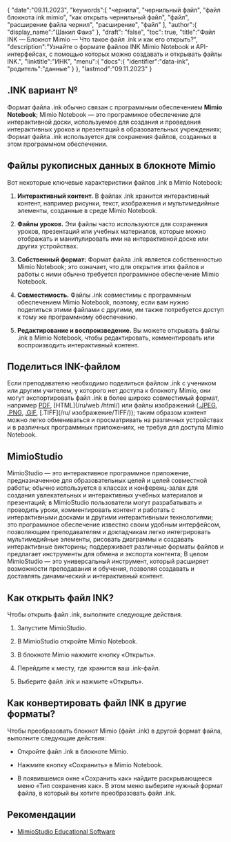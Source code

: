 {
"date":"09.11.2023",
   "keywords":[
"чернила",
"чернильный файл",
"файл блокнота ink mimio",
"как открыть чернильный файл",
"файл",
"расширение файла чернил",
"расширение",
"файл"
],
   "author":{
"display_name":"Шакил Фаиз"
},
"draft": "false",
"toc": true,
"title":"Файл INK — Блокнот Mimio — Что такое файл .ink и как его открыть?",
   "description":"Узнайте о формате файлов INK Mimio Notebook и API-интерфейсах, с помощью которых можно создавать и открывать файлы INK.",
"linktitle":"ИНК",
   "menu":{
      "docs":{
         "identifier":"data-ink",
"родитель":"данные"
}
},
"lastmod":"09.11.2023"
}

## .INK вариант №

Формат файла .ink обычно связан с программным обеспечением **Mimio Notebook**; Mimio Notebook — это программное обеспечение для интерактивной доски, используемое для создания и проведения интерактивных уроков и презентаций в образовательных учреждениях; Формат файла .ink используется для сохранения файлов, созданных в этом программном обеспечении.

## Файлы рукописных данных в блокноте Mimio

Вот некоторые ключевые характеристики файлов .ink в Mimio Notebook:

1. **Интерактивный контент.** В файлах .ink хранится интерактивный контент, например рисунки, текст, изображения и мультимедийные элементы, созданные в среде Mimio Notebook.
    








2. **Файлы уроков.** Эти файлы часто используются для сохранения уроков, презентаций или учебных материалов, которые можно отображать и манипулировать ими на интерактивной доске или других устройствах.
    








3. **Собственный формат:** Формат файла .ink является собственностью Mimio Notebook; это означает, что для открытия этих файлов и работы с ними обычно требуется программное обеспечение Mimio Notebook.
    








4. **Совместимость.** Файлы .ink совместимы с программным обеспечением Mimio Notebook, поэтому, если вам нужно поделиться этими файлами с другими, им также потребуется доступ к тому же программному обеспечению.
    








5. **Редактирование и воспроизведение.** Вы можете открывать файлы .ink в Mimio Notebook, чтобы редактировать, комментировать или воспроизводить интерактивный контент.

## Поделиться INK-файлом

Если преподавателю необходимо поделиться файлом .ink с учеником или другим учителем, у которого нет доступа к блокноту Mimio, они могут экспортировать файл .ink в более широко совместимый формат, например [PDF](/ru/pdf/), [HTML](/ru/web /html/) или файлы изображений ([.JPEG](/ru/image/jpeg/), [.PNG](/ru/image/png/), [.GIF](/ru/image/gif/), [.TIFF](/ru/ изображение/TIFF/)); таким образом контент можно легко обмениваться и просматривать на различных устройствах и в различных программных приложениях, не требуя для доступа Mimio Notebook.

## MimioStudio

MimioStudio — это интерактивное программное приложение, предназначенное для образовательных целей и целей совместной работы; обычно используется в классах и конференц-залах для создания увлекательных и интерактивных учебных материалов и презентаций; в MimioStudio пользователи могут разрабатывать и проводить уроки, комментировать контент и работать с интерактивными досками и другими интерактивными технологиями; это программное обеспечение известно своим удобным интерфейсом, позволяющим преподавателям и докладчикам легко интегрировать мультимедийные элементы, рисовать диаграммы и создавать интерактивные викторины; поддерживает различные форматы файлов и предлагает инструменты для обмена и экспорта контента; В целом MimioStudio — это универсальный инструмент, который расширяет возможности преподавания и обучения, позволяя создавать и доставлять динамический и интерактивный контент.

## Как открыть файл INK?

Чтобы открыть файл .ink, выполните следующие действия.

1. Запустите MimioStudio.
    








2. В MimioStudio откройте Mimio Notebook.
    








3. В блокноте Mimio нажмите кнопку «Открыть».
    








4. Перейдите к месту, где хранится ваш .ink-файл.
    








5. Выберите файл .ink и нажмите «Открыть».

## Как конвертировать файл INK в другие форматы?

Чтобы преобразовать блокнот Mimio (файл .ink) в другой формат файла, выполните следующие действия:

- Откройте файл .ink в блокноте Mimio.

- Нажмите кнопку «Сохранить» в Mimio Notebook.

- В появившемся окне «Сохранить как» найдите раскрывающееся меню «Тип сохранения как». В этом меню выберите нужный формат файла, в который вы хотите преобразовать файл .ink.

## Рекомендации
* [MimioStudio Educational Software](https://boxlight.com/products/apps-for-the-classroom/mimiostudio-educational-software)
